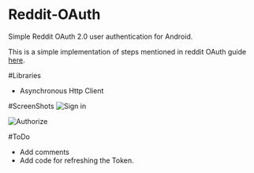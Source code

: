 # Reddit-OAuth
Simple Reddit OAuth 2.0 user authentication for Android.

This is a simple implementation of steps mentioned in reddit OAuth guide [here](https://github.com/reddit/reddit/wiki/OAuth2). 

#Libraries 
* Asynchronous Http Client


#ScreenShots
![Sign in](/Screenshots/sign_in.png)


![Authorize](/Screenshots/Authorize_reddit.png)


#ToDo

- Add comments
- Add code for refreshing the Token.


